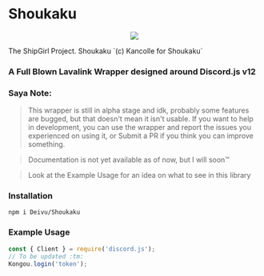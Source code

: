 # Shoukaku
<p align="center">
  <img src="https://vignette.wikia.nocookie.net/kancolle/images/9/97/Shoukaku_Christmas_Full.png/revision/latest/">
</p>
The ShipGirl Project. Shoukaku `(c) Kancolle for Shoukaku`

### A Full Blown Lavalink Wrapper designed around Discord.js v12

### Saya Note:
> This wrapper is still in alpha stage and idk, probably some features are bugged, but that doesn't mean it isn't usable. If you want to help in development, you can use the wrapper and report the issues you experienced on using it, or Submit a PR if you think you can improve something.

> Documentation is not yet available as of now, but I will soon:tm:

> Look at the Example Usage for an idea on what to see in this library

### Installation
```
npm i Deivu/Shoukaku
```

### Example Usage
```js
const { Client } = require('discord.js');
// To be updated :tm:
Kongou.login('token');
```